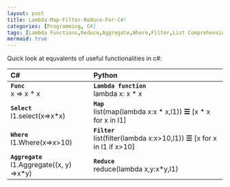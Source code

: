 ```yaml
---
layout: post
title: Lambda-Map-Filter-Reduce-For-C#!
categories: [Programming, C#]
tags: [Lambda Functions,Reduce,Aggregate,Where,Filter,List Comprehension,Python,C#]
mermaid: true 
---
```


Quick look at equvalents of useful functionalities in c#:


|                   C#                   |                                Python                                |
|:--------------------------------------|:--------------------------------------------------------------------|
| **`Func`** <br>  x => x * x                      | **`Lambda function`** <br>  lambda x: x * x                                     |
| **`Select`** <br>  l1.select(x=>x*x)            | **`Map`** <br>  list(map(lambda x:x * x,l1)) **☰**  [x * x for x in l1]            |
| **`Where`** <br>  l1.Where(x=>x>10)              | **`Filter`** <br>  list(filter(lambda x:x>10,l1)) **☰**  [x for x in l1 if x>10] |
| **`Aggregate`** <br>  l1.Aggregate((x, y) =>x*y) | **`Reduce`** <br>  reduce(lambda x,y:x*y,l1)                                   |





